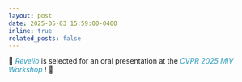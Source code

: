 ```yaml
---
layout: post
date: 2025-05-03 15:59:00-0400
inline: true
related_posts: false
---
```

🎉
<a href="https://revelio-diffusion.github.io/revelio/" style="color: #2698ba; font-style: italic; text-decoration: none;">
    Revelio
</a> is selected for an oral presentation at the <a href="https://sites.google.com/view/miv-cvpr2025/" style="color: #2698ba; font-style: italic; text-decoration: none;"> CVPR 2025 MIV Workshop </a> ! 🎸

